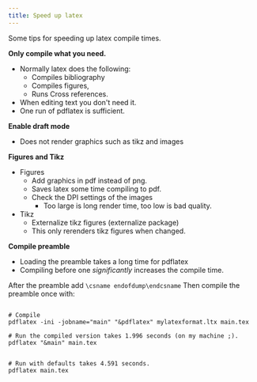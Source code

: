 ```yaml
---
title: Speed up latex
---
```


Some tips for speeding up latex compile times.

**Only compile what you need.** 
- Normally latex  does the following:
	- Compiles bibliography
	- Compiles figures, 
	- Runs Cross references.
- When editing text you don't need it.
- One run of pdflatex is sufficient. 

**Enable draft mode**
- Does not render graphics such as tikz and images

**Figures and Tikz**
- Figures 
	- Add graphics in pdf instead of png. 
	- Saves latex some time compiling to pdf.
	- Check the DPI settings of the images 
		- Too large is long render time, too low is bad quality.
- Tikz
	- Externalize tikz figures (externalize package)
	- This only rerenders tikz figures when changed.

**Compile preamble**
- Loading the preamble takes a long time for pdflatex
- Compiling before one *significantly* increases the compile time. 

After the preamble add `\csname endofdump\endcsname`
Then compile the preamble once with: 

```shell

# Compile
pdflatex -ini -jobname="main" "&pdflatex" mylatexformat.ltx main.tex

# Run the compiled version takes 1.996 seconds (on my machine ;).
pdflatex "&main" main.tex


# Run with defaults takes 4.591 seconds.
pdflatex main.tex

```



